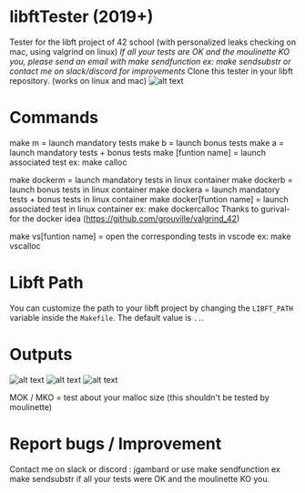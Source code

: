 # libftTester (2019+)

Tester for the libft project of 42 school (with personalized leaks checking on mac, using valgrind on linux)
*If all your tests are OK and the moulinette KO you, please send an email with make sendfunction ex: make sendsubstr or contact me on slack/discord for improvements*
Clone this tester in your libft repository. (works on linux and mac)
![alt text](https://i.imgur.com/EWmbpxx.png)


# Commands
make m = launch mandatory tests
make b = launch bonus tests
make a = launch mandatory tests + bonus tests
make [funtion name] = launch associated test ex: make calloc
 
make dockerm = launch mandatory tests in linux container
make dockerb = launch bonus tests in linux container
make dockera = launch mandatory tests + bonus tests in linux container
make docker[funtion name] = launch associated test in linux container ex: make dockercalloc
Thanks to gurival- for the docker idea (https://github.com/grouville/valgrind_42)

make vs[funtion name] = open the corresponding tests in vscode ex: make vscalloc

# Libft Path
You can customize the path to your libft project by changing the `LIBFT_PATH` variable inside the `Makefile`. The default value is `..`.

# Outputs

![alt text](https://i.imgur.com/en8rJpS.png)
![alt text](https://i.imgur.com/ZvzhIoZ.png)
![alt text](https://i.imgur.com/KrlN2Pg.png)

MOK / MKO = test about your malloc size (this shouldn't be tested by moulinette)

# Report bugs / Improvement
Contact me on slack or discord : jgambard or use make sendfunction ex make sendsubstr if all your tests were OK and the moulinette KO you.
